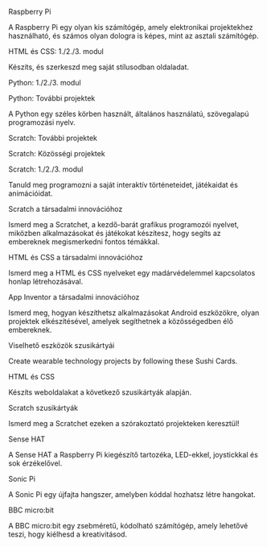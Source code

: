Raspberry Pi

A Raspberry Pi egy olyan kis számítógép, amely elektronikai projektekhez használható, és számos olyan dologra is képes, mint az asztali számítógép.

HTML és CSS: 1./2./3. modul

Készíts, és szerkeszd meg saját stílusodban oldaladat.

Python: 1./2./3. modul

Python: További projektek

A Python egy széles körben használt, általános használatú, szövegalapú programozási nyelv.

Scratch: További projektek

Scratch: Közösségi projektek

Scratch: 1./2./3. modul

Tanuld meg programozni a saját interaktív történeteidet, játékaidat és animációidat.

Scratch a társadalmi innovációhoz

Ismerd meg a Scratchet, a kezdő-barát grafikus programozói nyelvet, miközben alkalmazásokat és játékokat készítesz, hogy segíts az embereknek megismerkedni fontos témákkal.

HTML és CSS a társadalmi innovációhoz

Ismerd meg a HTML és CSS nyelveket egy madárvédelemmel kapcsolatos honlap létrehozásával.

App Inventor a társadalmi innovációhoz

Ismerd meg, hogyan készíthetsz alkalmazásokat Android eszközökre, olyan projektek elkészítésével, amelyek segíthetnek a közösségedben élő embereknek.

Viselhető eszközök szusikártyái

Create wearable technology projects by following these Sushi Cards.

HTML és CSS

Készíts weboldalakat a következő szusikártyák alapján.

Scratch szusikártyák

Ismerd meg a Scratchet ezeken a szórakoztató projekteken keresztül!

Sense HAT

A Sense HAT a Raspberry Pi kiegészítő tartozéka, LED-ekkel, joystickkal és sok érzékelővel.

Sonic Pi

A Sonic Pi egy újfajta hangszer, amelyben kóddal hozhatsz létre hangokat.

BBC micro:bit

A BBC micro:bit egy zsebméretű, kódolható számítógép, amely lehetővé teszi, hogy kiélhesd a kreativitásod.